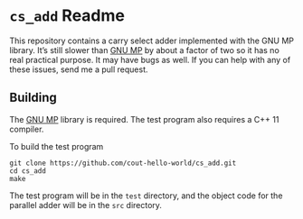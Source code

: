 # `cs_add` Readme

This repository contains a carry select adder implemented with the GNU MP
library. It’s still slower than [GNU MP](https://gmplib.org/) by about a factor
of two so it has no real practical purpose. It may have bugs as well. If you
can help with any of these issues, send me a pull request.

## Building
The [GNU MP](https://gmplib.org/) library is required. The test program also
requires a C++ 11 compiler.

To build the test program
```
git clone https://github.com/cout-hello-world/cs_add.git
cd cs_add
make
```
The test program will be in the `test` directory, and the object code for the
parallel adder will be in the `src` directory.
